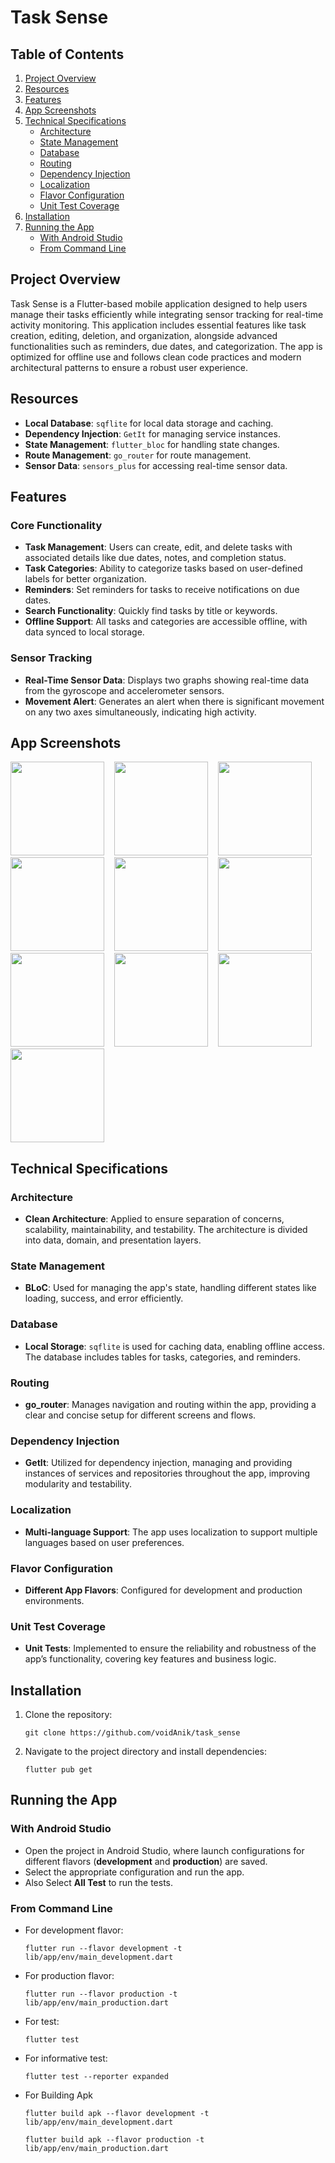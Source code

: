 # Task Sense

## Table of Contents
1. [Project Overview](#project-overview)
2. [Resources](#resources)
3. [Features](#features)
4. [App Screenshots](#app-screenshots)
5. [Technical Specifications](#technical-specifications)
    - [Architecture](#architecture)
    - [State Management](#state-management)
    - [Database](#database)
    - [Routing](#routing)
    - [Dependency Injection](#dependency-injection)
    - [Localization](#localization)
    - [Flavor Configuration](#flavor-configuration)
    - [Unit Test Coverage](#unit-test-coverage)
6. [Installation](#installation)
7. [Running the App](#running-the-app)
    - [With Android Studio](#with-android-studio)
    - [From Command Line](#from-command-line)

## Project Overview
Task Sense is a Flutter-based mobile application designed to help users manage their tasks efficiently while integrating sensor tracking for real-time activity monitoring. This application includes essential features like task creation, editing, deletion, and organization, alongside advanced functionalities such as reminders, due dates, and categorization. The app is optimized for offline use and follows clean code practices and modern architectural patterns to ensure a robust user experience.

## Resources
- **Local Database**: `sqflite` for local data storage and caching.
- **Dependency Injection**: `GetIt` for managing service instances.
- **State Management**: `flutter_bloc` for handling state changes.
- **Route Management**: `go_router` for route management.
- **Sensor Data**: `sensors_plus` for accessing real-time sensor data.

## Features
### Core Functionality
- **Task Management**: Users can create, edit, and delete tasks with associated details like due dates, notes, and completion status.
- **Task Categories**: Ability to categorize tasks based on user-defined labels for better organization.
- **Reminders**: Set reminders for tasks to receive notifications on due dates.
- **Search Functionality**: Quickly find tasks by title or keywords.
- **Offline Support**: All tasks and categories are accessible offline, with data synced to local storage.

### Sensor Tracking
- **Real-Time Sensor Data**: Displays two graphs showing real-time data from the gyroscope and accelerometer sensors.
- **Movement Alert**: Generates an alert when there is significant movement on any two axes simultaneously, indicating high activity.

## App Screenshots
<p float="left">
  <img src="/assets/ss/s1.jpeg" width="150" />&nbsp;&nbsp;&nbsp;
  <img src="/assets/ss/s2.jpeg" width="150" />&nbsp;&nbsp;&nbsp;
  <img src="/assets/ss/s3.jpeg" width="150" />&nbsp;&nbsp;&nbsp;
  <img src="/assets/ss/s4.jpeg" width="150" />&nbsp;&nbsp;&nbsp;
  <img src="/assets/ss/s5.jpeg" width="150" />&nbsp;&nbsp;&nbsp;
  <img src="/assets/ss/s6.jpeg" width="150" />&nbsp;&nbsp;&nbsp;
  <img src="/assets/ss/s7.jpeg" width="150" />&nbsp;&nbsp;&nbsp;
  <img src="/assets/ss/s8.jpeg" width="150" />&nbsp;&nbsp;&nbsp;
  <img src="/assets/ss/s9.jpeg" width="150" />&nbsp;&nbsp;&nbsp;
  <img src="/assets/ss/s10.jpeg" width="150" />
</p>

## Technical Specifications
### Architecture
- **Clean Architecture**: Applied to ensure separation of concerns, scalability, maintainability, and testability. The architecture is divided into data, domain, and presentation layers.

### State Management
- **BLoC**: Used for managing the app's state, handling different states like loading, success, and error efficiently.

### Database
- **Local Storage**: `sqflite` is used for caching data, enabling offline access. The database includes tables for tasks, categories, and reminders.

### Routing
- **go_router**: Manages navigation and routing within the app, providing a clear and concise setup for different screens and flows.

### Dependency Injection
- **GetIt**: Utilized for dependency injection, managing and providing instances of services and repositories throughout the app, improving modularity and testability.

### Localization
- **Multi-language Support**: The app uses localization to support multiple languages based on user preferences.

### Flavor Configuration
- **Different App Flavors**: Configured for development and production environments.

### Unit Test Coverage
- **Unit Tests**: Implemented to ensure the reliability and robustness of the app’s functionality, covering key features and business logic.


## Installation
1. Clone the repository:
   ```terminal
   git clone https://github.com/voidAnik/task_sense
   ```
3. Navigate to the project directory and install dependencies:
   ```terminal
   flutter pub get
   ```
   

## Running the App
### With Android Studio
- Open the project in Android Studio, where launch configurations for different flavors (**development** and **production**) are saved.
- Select the appropriate configuration and run the app.
- Also Select **All Test** to run the tests.

### From Command Line
- For development flavor:
  ```terminal
  flutter run --flavor development -t lib/app/env/main_development.dart
  ```
  
- For production flavor:
  ```terminal
  flutter run --flavor production -t  lib/app/env/main_production.dart
  ```

- For test:
  ```terminal
  flutter test
  ```
- For informative test:
  ```terminal
  flutter test --reporter expanded

- For Building Apk
    ```terminal
    flutter build apk --flavor development -t lib/app/env/main_development.dart
    ```
    ```terminal
    flutter build apk --flavor production -t  lib/app/env/main_production.dart
    ```

